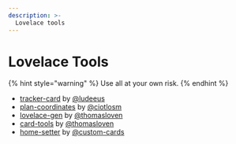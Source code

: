 ```yaml
---
description: >-
  Lovelace tools
---
```


# Lovelace Tools

{% hint style="warning" %}
Use all at your own risk.
{% endhint %}

* [tracker-card](https://github.com/custom-cards/tracker-card) by [@ludeeus](https://github.com/ludeeus)
* [plan-coordinates](https://github.com/ciotlosm/custom-lovelace/tree/master/plan-coordinates) by [@ciotlosm](https://github.com/ciotlosm)
* [lovelace-gen](https://github.com/thomasloven/homeassistant-lovelace-gen) by [@thomasloven](https://github.com/thomasloven)
* [card-tools](https://github.com/thomasloven/lovelace-card-tools) by [@thomasloven](https://github.com/thomasloven)
* [home-setter](https://github.com/custom-cards/home-setter) by [@custom-cards](https://github.com/custom-cards)
